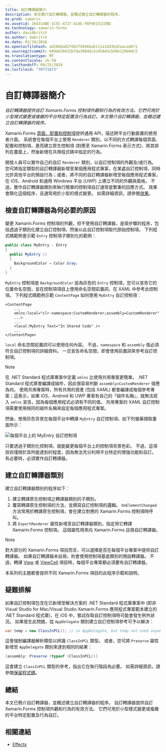 ```yaml
---
title: 自訂轉譯器簡介
description: 本文簡介自訂轉譯器，並概述建立自訂轉譯器的程序。
ms.prod: xamarin
ms.assetid: 264314BE-1C5C-4727-A14E-F6F98151CDBD
ms.technology: xamarin-forms
author: davidbritch
ms.author: dabritch
ms.date: 01/19/2016
ms.openlocfilehash: ad2868a82f662f45066a6111a1dd3bd2aacad671
ms.sourcegitcommit: 699de58432b7da300ddc2c85842e5d9e129b0dc5
ms.translationtype: MT
ms.contentlocale: zh-TW
ms.lasthandoff: 09/25/2019
ms.locfileid: "70771873"
---
```

# <a name="introduction-to-custom-renderers"></a>自訂轉譯器簡介

_自訂轉譯器提供自訂 Xamarin.Forms 控制項外觀和行為的有效方法。它們可用於小型樣式變更或複雜的平台特定配置及行為自訂。本文簡介自訂轉譯器，並概述建立自訂轉譯器的程序。_

Xamarin.Forms [頁面、配置和控制項](~/xamarin-forms/user-interface/controls/index.md)提供通用 API，描述跨平台行動裝置的使用者介面。 系統會在每個平台上使用 `Renderer` 類別，以不同的方式轉譯每個頁面、配置和控制項，進而建立原生控制項 (對應至 Xamarin.Forms 表示方式)、將其排列在畫面上，然後新增在共用程式碼中指定的行為。

開發人員可以實作自己的自訂 `Renderer` 類別，以自訂控制項的外觀及/或行為。 您可將指定類型的自訂轉譯器新增至某個應用程式專案，在某處自訂控制項，同時允許其他平台的預設行為；或者，將不同的自訂轉譯器新增至每個應用程式專案，在 iOS、Android 和通用 Windows 平台 (UWP) 上建立不同的外觀與風格。 不過，實作自訂轉譯器類別來執行簡單的控制項自訂通常是繁重的回應方式。 效果會簡化這個程序，且通常用於小型的樣式變更。 如需詳細資訊，請參閱[效果](~/xamarin-forms/app-fundamentals/effects/index.md)。

## <a name="examining-why-custom-renderers-are-necessary"></a>檢查自訂轉譯器為何必要的原因

變更 Xamarin.Forms 控制項的外觀，但不使用自訂轉譯器，是兩步驟的程序，包括透過子類別化建立自訂控制項，然後以此自訂控制項取代原始控制項。 下列程式碼範例會示範 `Entry` 控制項子類別化的範例：

```csharp
public class MyEntry : Entry
{
  public MyEntry ()
  {
    BackgroundColor = Color.Gray;
  }
}
```

`MyEntry` 控制項是 `BackgroundColor` 設為灰色的 `Entry` 控制項，您可以宣告它的位置命名空間，並在控制項項目上使用命名空間前置詞，在 XAML 中參考此控制項。 下列程式碼範例示範 `ContentPage` 如何使用 `MyEntry` 自訂控制項：

```xaml
<ContentPage
    ...
    xmlns:local="clr-namespace:CustomRenderer;assembly=CustomRenderer"
    ...>
    ...
    <local:MyEntry Text="In Shared Code" />
    ...
</ContentPage>
```

`local` 命名空間前置詞可以使用任何內容。 不過，`namespace` 和 `assembly` 值必須符合自訂控制項的詳細資料。 一旦宣告命名空間，即會使用前置詞來參考自訂控制項。

> [!NOTE]
> 在 .NET Standard 程式庫專案中定義 `xmlns` 比使用共用專案更簡單。 .NET Standard 程式庫會編譯成組件，因此很容易判斷 `assembly=CustomRenderer` 值應為何。 使用共用專案時，所有共用的資產 (包括 XAML) 都會編譯成每個參考專案；這表示，如果 iOS、Android 和 UWP 專案有自己的「組件名稱」，就無法寫入 `xmlns` 宣告，因為每個應用程式必須有不同的值。 共用專案的 XAML 自訂控制項需要使用相同的組件名稱來設定每個應用程式專案。

然後，使用灰色背景在每個平台中轉譯 `MyEntry` 自訂控制項，如下列螢幕擷取畫面所示：

![](introduction-images/screenshots.png "每個平台上的 MyEntry 自訂控制項")

只要透過子類別化控制項，就能變更每個平台上的控制項背景色彩。 不過，這項技術僅限於其所能達到的程度，因為無法充分利用平台特定的增強功能和自訂。 有必要時，必須實作自訂轉譯器。

## <a name="creating-a-custom-renderer-class"></a>建立自訂轉譯器類別

建立自訂轉譯器類別的程序如下：

1. 建立轉譯原生控制項之轉譯器類別的子類別。
1. 覆寫轉譯原生控制項的方法，並撰寫自訂控制項的邏輯。 `OnElementChanged` 方法常用於轉譯原生控制項，會在建立對應的 Xamarin.Forms 控制項時呼叫。
1. 將 `ExportRenderer` 屬性新增至自訂轉譯器類別，指定用它轉譯 Xamarin.Forms 控制項。 這個屬性用來向 Xamarin.Forms 註冊自訂轉譯器。

> [!NOTE]
> 對大部分的 Xamarin.Forms 項目而言，可以選擇是否在每個平台專案中提供自訂轉譯器。 如果自訂轉譯器未註冊，則會使用控制項基底類別的預設轉譯器。 不過，轉譯 [View](xref:Xamarin.Forms.View) 或 [ViewCell](xref:Xamarin.Forms.ViewCell) 項目時，每個平台專案都必須要有自訂轉譯器。

本系列的主題都會提供不同 Xamarin.Forms 項目的此程序示範和說明。

## <a name="troubleshooting"></a>疑難排解

如果自訂控制項包含在已新增至解決方案的 .NET Standard 程式庫專案中 (即非 Visual Studio for Mac/Visual Studio Xamarin.Forms 應用程式專案範本建立的 .NET Standard 程式庫)，在 iOS 中，嘗試存取自訂控制項時可能會發生例外狀況。 如果發生此問題，從 `AppDelegate` 類別建立自訂控制項參考可予以解決：

```csharp
var temp = new ClassInPCL(); // in AppDelegate, but temp not used anywhere
```

這會強制編譯器解析類型以辨識 `ClassInPCL` 類型。 或者，您可將 `Preserve` 屬性新增至 `AppDelegate` 類別來達到相同的結果：

```csharp
[assembly: Preserve (typeof (ClassInPCL))]
```

這會建立 `ClassInPCL` 類型的參考，指出它在執行階段為必要。 如需詳細資訊，請參閱[保留程式碼](~/ios/deploy-test/linker.md)。

## <a name="summary"></a>總結

本文已簡介自訂轉譯器，並概述建立自訂轉譯器的程序。 自訂轉譯器提供自訂 Xamarin.Forms 控制項外觀和行為的有效方法。 它們可用於小型樣式變更或複雜的平台特定配置及行為自訂。

## <a name="related-links"></a>相關連結

- [Effects](~/xamarin-forms/app-fundamentals/effects/index.md)
